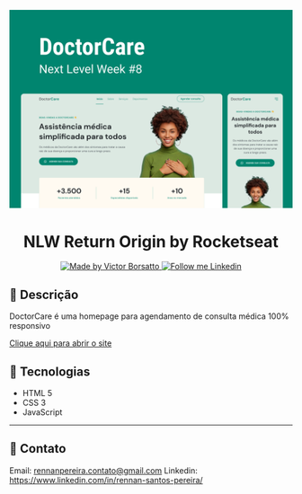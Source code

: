 ![preview](./github/preview.png)

<h1 align="center">
	NLW Return Origin by Rocketseat
</h1>

<p align="center">
  <a href="https://github.com/RennanPereira">
    <img alt="Made by Victor Borsatto" src="https://img.shields.io/badge/Made%20by-Rennan%20Pereira-2ecc71">
  </a>

  <a href="https://www.linkedin.com/in/rennan-santos-pereira/" target="_blank">
    <img alt="Follow me Linkedin" src="https://img.shields.io/badge/Follow%20up-rennanpereira-2ecc71?style=social&logo=linkedin">
  </a>
</p>

## 📝 Descrição

DoctorCare é uma homepage para agendamento de consulta médica 100% responsivo 

[Clique aqui para abrir o site](https://rennanpereira.github.io/DoctorCare/)

## 🚀 Tecnologias

- HTML 5
- CSS 3
- JavaScript

---
## 💜 Contato
Email: rennanpereira.contato@gmail.com
Linkedin: https://www.linkedin.com/in/rennan-santos-pereira/